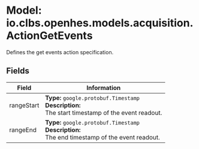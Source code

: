 # Model: io.clbs.openhes.models.acquisition.ActionGetEvents

Defines the get events action specification.

## Fields

| Field | Information |
| --- | --- |
| rangeStart | <b>Type:</b> `google.protobuf.Timestamp`<br><b>Description:</b><br>The start timestamp of the event readout. |
| rangeEnd | <b>Type:</b> `google.protobuf.Timestamp`<br><b>Description:</b><br>The end timestamp of the event readout. |

